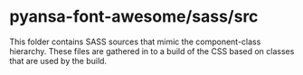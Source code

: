# pyansa-font-awesome/sass/src

This folder contains SASS sources that mimic the component-class hierarchy. These files
are gathered in to a build of the CSS based on classes that are used by the build.

